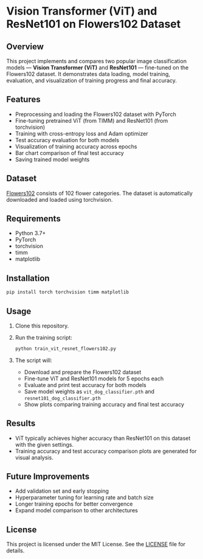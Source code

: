 
# Vision Transformer (ViT) and ResNet101 on Flowers102 Dataset

## Overview

This project implements and compares two popular image classification models — **Vision Transformer (ViT)** and **ResNet101** — fine-tuned on the Flowers102 dataset. It demonstrates data loading, model training, evaluation, and visualization of training progress and final accuracy.

## Features

* Preprocessing and loading the Flowers102 dataset with PyTorch
* Fine-tuning pretrained ViT (from TIMM) and ResNet101 (from torchvision)
* Training with cross-entropy loss and Adam optimizer
* Test accuracy evaluation for both models
* Visualization of training accuracy across epochs
* Bar chart comparison of final test accuracy
* Saving trained model weights

## Dataset

[Flowers102](https://www.robots.ox.ac.uk/~vgg/data/flowers/102/) consists of 102 flower categories. The dataset is automatically downloaded and loaded using torchvision.

## Requirements

* Python 3.7+
* PyTorch
* torchvision
* timm
* matplotlib

## Installation

```bash
pip install torch torchvision timm matplotlib
```

## Usage

1. Clone this repository.

2. Run the training script:

   ```bash
   python train_vit_resnet_flowers102.py
   ```

3. The script will:

   * Download and prepare the Flowers102 dataset
   * Fine-tune ViT and ResNet101 models for 5 epochs each
   * Evaluate and print test accuracy for both models
   * Save model weights as `vit_dog_classifier.pth` and `resnet101_dog_classifier.pth`
   * Show plots comparing training accuracy and final test accuracy

## Results

* ViT typically achieves higher accuracy than ResNet101 on this dataset with the given settings.
* Training accuracy and test accuracy comparison plots are generated for visual analysis.

## Future Improvements

* Add validation set and early stopping
* Hyperparameter tuning for learning rate and batch size
* Longer training epochs for better convergence
* Expand model comparison to other architectures

## License

This project is licensed under the MIT License. See the [LICENSE](LICENSE) file for details.



